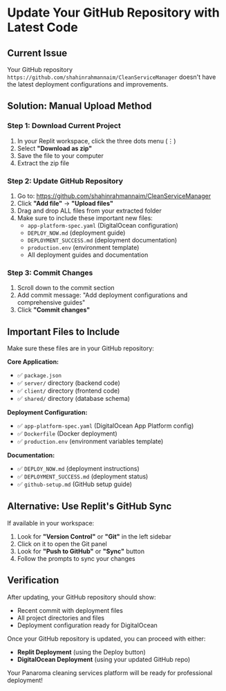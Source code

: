# Update Your GitHub Repository with Latest Code

## Current Issue
Your GitHub repository `https://github.com/shahinrahmannaim/CleanServiceManager` doesn't have the latest deployment configurations and improvements.

## Solution: Manual Upload Method

### Step 1: Download Current Project
1. In your Replit workspace, click the three dots menu (⋮)
2. Select **"Download as zip"**
3. Save the file to your computer
4. Extract the zip file

### Step 2: Update GitHub Repository
1. Go to: https://github.com/shahinrahmannaim/CleanServiceManager
2. Click **"Add file"** → **"Upload files"**
3. Drag and drop ALL files from your extracted folder
4. Make sure to include these important new files:
   - `app-platform-spec.yaml` (DigitalOcean configuration)
   - `DEPLOY_NOW.md` (deployment guide)
   - `DEPLOYMENT_SUCCESS.md` (deployment documentation)
   - `production.env` (environment template)
   - All deployment guides and documentation

### Step 3: Commit Changes
1. Scroll down to the commit section
2. Add commit message: "Add deployment configurations and comprehensive guides"
3. Click **"Commit changes"**

## Important Files to Include

Make sure these files are in your GitHub repository:

**Core Application:**
- ✅ `package.json`
- ✅ `server/` directory (backend code)
- ✅ `client/` directory (frontend code)
- ✅ `shared/` directory (database schema)

**Deployment Configuration:**
- ✅ `app-platform-spec.yaml` (DigitalOcean App Platform config)
- ✅ `Dockerfile` (Docker deployment)
- ✅ `production.env` (environment variables template)

**Documentation:**
- ✅ `DEPLOY_NOW.md` (deployment instructions)
- ✅ `DEPLOYMENT_SUCCESS.md` (deployment status)
- ✅ `github-setup.md` (GitHub setup guide)

## Alternative: Use Replit's GitHub Sync

If available in your workspace:
1. Look for **"Version Control"** or **"Git"** in the left sidebar
2. Click on it to open the Git panel
3. Look for **"Push to GitHub"** or **"Sync"** button
4. Follow the prompts to sync your changes

## Verification

After updating, your GitHub repository should show:
- Recent commit with deployment files
- All project directories and files
- Deployment configuration ready for DigitalOcean

Once your GitHub repository is updated, you can proceed with either:
- **Replit Deployment** (using the Deploy button)
- **DigitalOcean Deployment** (using your updated GitHub repo)

Your Panaroma cleaning services platform will be ready for professional deployment!